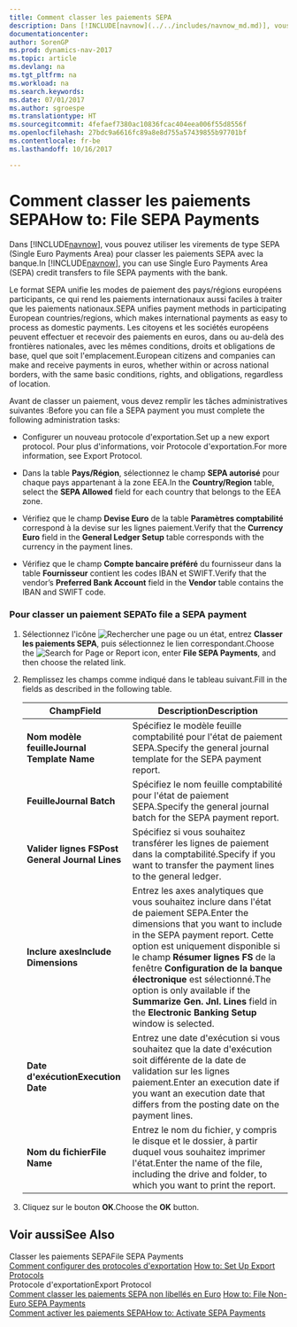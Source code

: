 ```yaml
---
title: Comment classer les paiements SEPA
description: Dans [!INCLUDE[navnow](../../includes/navnow_md.md)], vous pouvez utiliser les virements de type SEPA (Single Euro Payments Area) pour classer les paiements SEPA avec la banque.
documentationcenter: 
author: SorenGP
ms.prod: dynamics-nav-2017
ms.topic: article
ms.devlang: na
ms.tgt_pltfrm: na
ms.workload: na
ms.search.keywords: 
ms.date: 07/01/2017
ms.author: sgroespe
ms.translationtype: HT
ms.sourcegitcommit: 4fefaef7380ac10836fcac404eea006f55d8556f
ms.openlocfilehash: 27bdc9a6616fc89a8e8d755a57439855b97701bf
ms.contentlocale: fr-be
ms.lasthandoff: 10/16/2017

---
```

# <a name="how-to-file-sepa-payments"></a><span data-ttu-id="6f416-103">Comment classer les paiements SEPA</span><span class="sxs-lookup"><span data-stu-id="6f416-103">How to: File SEPA Payments</span></span>
<span data-ttu-id="6f416-104">Dans [!INCLUDE[navnow](../../includes/navnow_md.md)], vous pouvez utiliser les virements de type SEPA (Single Euro Payments Area) pour classer les paiements SEPA avec la banque.</span><span class="sxs-lookup"><span data-stu-id="6f416-104">In [!INCLUDE[navnow](../../includes/navnow_md.md)], you can use Single Euro Payments Area (SEPA) credit transfers to file SEPA payments with the bank.</span></span>  
  
 <span data-ttu-id="6f416-105">Le format SEPA unifie les modes de paiement des pays/régions européens participants, ce qui rend les paiements internationaux aussi faciles à traiter que les paiements nationaux.</span><span class="sxs-lookup"><span data-stu-id="6f416-105">SEPA unifies payment methods in participating European countries/regions, which makes international payments as easy to process as domestic payments.</span></span> <span data-ttu-id="6f416-106">Les citoyens et les sociétés européens peuvent effectuer et recevoir des paiements en euros, dans ou au-delà des frontières nationales, avec les mêmes conditions, droits et obligations de base, quel que soit l'emplacement.</span><span class="sxs-lookup"><span data-stu-id="6f416-106">European citizens and companies can make and receive payments in euros, whether within or across national borders, with the same basic conditions, rights, and obligations, regardless of location.</span></span>  
  
 <span data-ttu-id="6f416-107">Avant de classer un paiement, vous devez remplir les tâches administratives suivantes :</span><span class="sxs-lookup"><span data-stu-id="6f416-107">Before you can file a SEPA payment you must complete the following administration tasks:</span></span>  
  
-   <span data-ttu-id="6f416-108">Configurer un nouveau protocole d'exportation.</span><span class="sxs-lookup"><span data-stu-id="6f416-108">Set up a new export protocol.</span></span> <span data-ttu-id="6f416-109">Pour plus d'informations, voir Protocole d'exportation.</span><span class="sxs-lookup"><span data-stu-id="6f416-109">For more information, see Export Protocol.</span></span>  
  
-   <span data-ttu-id="6f416-110">Dans la table **Pays/Région**, sélectionnez le champ **SEPA autorisé** pour chaque pays appartenant à la zone EEA.</span><span class="sxs-lookup"><span data-stu-id="6f416-110">In the **Country/Region** table, select the **SEPA Allowed** field for each country that belongs to the EEA zone.</span></span>  
  
-   <span data-ttu-id="6f416-111">Vérifiez que le champ **Devise Euro** de la table **Paramètres comptabilité** correspond à la devise sur les lignes paiement.</span><span class="sxs-lookup"><span data-stu-id="6f416-111">Verify that the **Currency Euro** field in the **General Ledger Setup** table corresponds with the currency in the payment lines.</span></span>  
  
-   <span data-ttu-id="6f416-112">Vérifiez que le champ **Compte bancaire préféré** du fournisseur dans la table **Fournisseur** contient les codes IBAN et SWIFT.</span><span class="sxs-lookup"><span data-stu-id="6f416-112">Verify that the vendor’s **Preferred Bank Account** field in the **Vendor** table contains the IBAN and SWIFT code.</span></span>  
  
### <a name="to-file-a-sepa-payment"></a><span data-ttu-id="6f416-113">Pour classer un paiement SEPA</span><span class="sxs-lookup"><span data-stu-id="6f416-113">To file a SEPA payment</span></span>  
  
1.  <span data-ttu-id="6f416-114">Sélectionnez l'icône ![Rechercher une page ou un état](media/ui-search/search_small.png "icône Rechercher une page ou un état"), entrez **Classer les paiements SEPA**, puis sélectionnez le lien correspondant.</span><span class="sxs-lookup"><span data-stu-id="6f416-114">Choose the ![Search for Page or Report](media/ui-search/search_small.png "Search for Page or Report icon") icon, enter **File SEPA Payments**, and then choose the related link.</span></span>  
  
2.  <span data-ttu-id="6f416-115">Remplissez les champs comme indiqué dans le tableau suivant.</span><span class="sxs-lookup"><span data-stu-id="6f416-115">Fill in the fields as described in the following table.</span></span>  
  
    |<span data-ttu-id="6f416-116">Champ</span><span class="sxs-lookup"><span data-stu-id="6f416-116">Field</span></span>|<span data-ttu-id="6f416-117">Description</span><span class="sxs-lookup"><span data-stu-id="6f416-117">Description</span></span>|  
    |---------------------------------|---------------------------------------|  
    |<span data-ttu-id="6f416-118">**Nom modèle feuille**</span><span class="sxs-lookup"><span data-stu-id="6f416-118">**Journal Template Name**</span></span>|<span data-ttu-id="6f416-119">Spécifiez le modèle feuille comptabilité pour l'état de paiement SEPA.</span><span class="sxs-lookup"><span data-stu-id="6f416-119">Specify the general journal template for the SEPA payment report.</span></span>|  
    |<span data-ttu-id="6f416-120">**Feuille**</span><span class="sxs-lookup"><span data-stu-id="6f416-120">**Journal Batch**</span></span>|<span data-ttu-id="6f416-121">Spécifiez le nom feuille comptabilité pour l'état de paiement SEPA.</span><span class="sxs-lookup"><span data-stu-id="6f416-121">Specify the general journal batch for the SEPA payment report.</span></span>|  
    |<span data-ttu-id="6f416-122">**Valider lignes FS**</span><span class="sxs-lookup"><span data-stu-id="6f416-122">**Post General Journal Lines**</span></span>|<span data-ttu-id="6f416-123">Spécifiez si vous souhaitez transférer les lignes de paiement dans la comptabilité.</span><span class="sxs-lookup"><span data-stu-id="6f416-123">Specify if you want to transfer the payment lines to the general ledger.</span></span>|  
    |<span data-ttu-id="6f416-124">**Inclure axes**</span><span class="sxs-lookup"><span data-stu-id="6f416-124">**Include Dimensions**</span></span>|<span data-ttu-id="6f416-125">Entrez les axes analytiques que vous souhaitez inclure dans l'état de paiement SEPA.</span><span class="sxs-lookup"><span data-stu-id="6f416-125">Enter the dimensions that you want to include in the SEPA payment report.</span></span> <span data-ttu-id="6f416-126">Cette option est uniquement disponible si le champ **Résumer lignes FS** de la fenêtre **Configuration de la banque électronique** est sélectionné.</span><span class="sxs-lookup"><span data-stu-id="6f416-126">The option is only available if the **Summarize Gen. Jnl. Lines** field in the **Electronic Banking Setup** window is selected.</span></span>|  
    |<span data-ttu-id="6f416-127">**Date d'exécution**</span><span class="sxs-lookup"><span data-stu-id="6f416-127">**Execution Date**</span></span>|<span data-ttu-id="6f416-128">Entrez une date d'exécution si vous souhaitez que la date d'exécution soit différente de la date de validation sur les lignes paiement.</span><span class="sxs-lookup"><span data-stu-id="6f416-128">Enter an execution date if you want an execution date that differs from the posting date on the payment lines.</span></span>|  
    |<span data-ttu-id="6f416-129">**Nom du fichier**</span><span class="sxs-lookup"><span data-stu-id="6f416-129">**File Name**</span></span>|<span data-ttu-id="6f416-130">Entrez le nom du fichier, y compris le disque et le dossier, à partir duquel vous souhaitez imprimer l'état.</span><span class="sxs-lookup"><span data-stu-id="6f416-130">Enter the name of the file, including the drive and folder, to which you want to print the report.</span></span>|  
  
3.  <span data-ttu-id="6f416-131">Cliquez sur le bouton **OK**.</span><span class="sxs-lookup"><span data-stu-id="6f416-131">Choose the **OK** button.</span></span>  
  
## <a name="see-also"></a><span data-ttu-id="6f416-132">Voir aussi</span><span class="sxs-lookup"><span data-stu-id="6f416-132">See Also</span></span>  
 <span data-ttu-id="6f416-133">Classer les paiements SEPA</span><span class="sxs-lookup"><span data-stu-id="6f416-133">File SEPA Payments</span></span>   
 <span data-ttu-id="6f416-134">[Comment configurer des protocoles d'exportation](how-to-set-up-export-protocols.md) </span><span class="sxs-lookup"><span data-stu-id="6f416-134">[How to: Set Up Export Protocols](how-to-set-up-export-protocols.md) </span></span>  
 <span data-ttu-id="6f416-135">Protocole d'exportation</span><span class="sxs-lookup"><span data-stu-id="6f416-135">Export Protocol</span></span>   
 <span data-ttu-id="6f416-136">[Comment classer les paiements SEPA non libellés en Euro](how-to-file-non-euro-sepa-payments.md) </span><span class="sxs-lookup"><span data-stu-id="6f416-136">[How to: File Non-Euro SEPA Payments](how-to-file-non-euro-sepa-payments.md) </span></span>  
 [<span data-ttu-id="6f416-137">Comment activer les paiements SEPA</span><span class="sxs-lookup"><span data-stu-id="6f416-137">How to: Activate SEPA Payments</span></span>](how-to-activate-sepa-payments.md)
